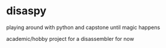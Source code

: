 # disaspy
playing around with python and capstone until magic happens

academic/hobby project for a disassembler for now
